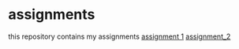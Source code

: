 # assignments
this repository contains my assignments
[assignment 1](https://github.com/Jessica2106/assignments/blob/master/Assignment_week_2%20(1).ipynb)
[assignment_2](https://github.com/Jessica2106/assignments/blob/master/Assignment_week_4.ipynb)
